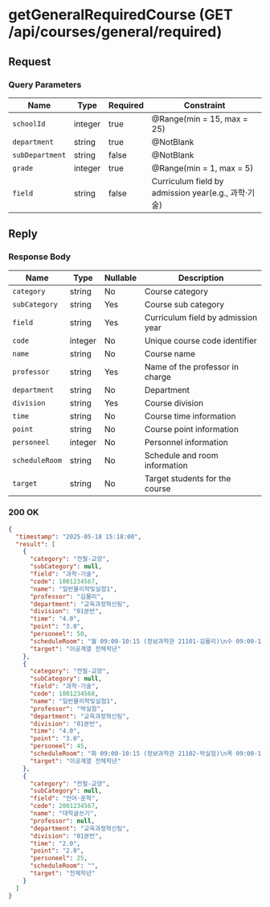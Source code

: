 # getGeneralRequiredCourse (GET /api/courses/general/required)

## Request

### Query Parameters

| Name            | Type    | Required | Constraint                                      |
|-----------------|---------|----------|-------------------------------------------------|
| `schoolId`      | integer | true     | @Range(min = 15, max = 25)                      |
| `department`    | string  | true     | @NotBlank                                       |
| `subDepartment` | string  | false    | @NotBlank                                       |
| `grade`         | integer | true     | @Range(min = 1, max = 5)                        |
| `field`         | string  | false    | Curriculum field by admission year(e.g., 과학·기술) |

## Reply

### Response Body

| Name           | Type    | Nullable | Description                        |
|----------------|---------|----------|------------------------------------|
| `category`     | string  | No       | Course category                    |
| `subCategory`  | string  | Yes      | Course sub category                |
| `field`        | string  | Yes      | Curriculum field by admission year |
| `code`         | integer | No       | Unique course code identifier      |
| `name`         | string  | No       | Course name                        |
| `professor`    | string  | Yes      | Name of the professor in charge    |
| `department`   | string  | No       | Department                         |
| `division`     | string  | Yes      | Course division                    |
| `time`         | string  | No       | Course time information            |
| `point`        | string  | No       | Course point information           |
| `personeel`    | integer | No       | Personnel information              |
| `scheduleRoom` | string  | No       | Schedule and room information      |
| `target`       | string  | No       | Target students for the course     |

### 200 OK

```json
{
  "timestamp": "2025-05-18 15:18:00",
  "result": [
    {
      "category": "전필-교양",
      "subCategory": null,
      "field": "과학·기술",
      "code": 1001234567,
      "name": "일반물리학및실험1",
      "professor": "김물리",
      "department": "교육과정혁신팀",
      "division": "01분반",
      "time": "4.0",
      "point": "3.0",
      "personeel": 50,
      "scheduleRoom": "월 09:00-10:15 (정보과학관 21101-김물리)\n수 09:00-10:15 (정보과학관 21101-김물리)\n금 13:00-15:50 (정보과학관 21201-김물리)",
      "target": "이공계열 전체학년"
    },
    {
      "category": "전필-교양",
      "subCategory": null,
      "field": "과학·기술",
      "code": 1001234568,
      "name": "일반물리학및실험1",
      "professor": "박실험",
      "department": "교육과정혁신팀",
      "division": "01분반",
      "time": "4.0",
      "point": "3.0",
      "personeel": 45,
      "scheduleRoom": "화 09:00-10:15 (정보과학관 21102-박실험)\n목 09:00-10:15 (정보과학관 21102-박실험)\n화 13:00-15:50 (정보과학관 21202-박실험)",
      "target": "이공계열 전체학년"
    },
    {
      "category": "전필-교양",
      "subCategory": null,
      "field": "언어·문학",
      "code": 2001234567,
      "name": "대학글쓰기",
      "professor": null,
      "department": "교육과정혁신팀",
      "division": "01분반",
      "time": "2.0",
      "point": "2.0",
      "personeel": 25,
      "scheduleRoom": "",
      "target": "전체학년"
    }
  ]
}
```
